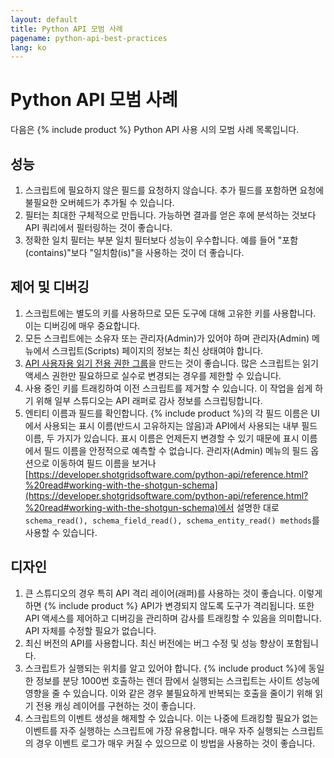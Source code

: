 ```yaml
---
layout: default
title: Python API 모범 사례
pagename: python-api-best-practices
lang: ko
---
```


# Python API 모범 사례


다음은 {% include product %} Python API 사용 시의 모범 사례 목록입니다.

## 성능

1. 스크립트에 필요하지 않은 필드를 요청하지 않습니다. 추가 필드를 포함하면 요청에 불필요한 오버헤드가 추가될 수 있습니다.
2. 필터는 최대한 구체적으로 만듭니다. 가능하면 결과를 얻은 후에 분석하는 것보다 API 쿼리에서 필터링하는 것이 좋습니다.
3. 정확한 일치 필터는 부분 일치 필터보다 성능이 우수합니다. 예를 들어 "포함(contains)"보다 "일치함(is)"을 사용하는 것이 더 좋습니다.

## 제어 및 디버깅

1. 스크립트에는 별도의 키를 사용하므로 모든 도구에 대해 고유한 키를 사용합니다. 이는 디버깅에 매우 중요합니다.
2. 모든 스크립트에는 소유자 또는 관리자(Admin)가 있어야 하며 관리자(Admin) 메뉴에서 스크립트(Scripts) 페이지의 정보는 최신 상태여야 합니다.
3. [API 사용자용 읽기 전용 권한 그룹](https://developer.shotgridsoftware.com/ko/bbae2ca7/)을 만드는 것이 좋습니다. 많은 스크립트는 읽기 액세스 권한만 필요하므로 실수로 변경되는 경우를 제한할 수 있습니다.
4. 사용 중인 키를 트래킹하여 이전 스크립트를 제거할 수 있습니다. 이 작업을 쉽게 하기 위해 일부 스튜디오는 API 래퍼로 감사 정보를 스크립팅합니다.
5. 엔티티 이름과 필드를 확인합니다. {% include product %}의 각 필드 이름은 UI에서 사용되는 표시 이름(반드시 고유하지는 않음)과 API에서 사용되는 내부 필드 이름, 두 가지가 있습니다. 표시 이름은 언제든지 변경할 수 있기 때문에 표시 이름에서 필드 이름을 안정적으로 예측할 수 없습니다. 관리자(Admin) 메뉴의 필드 옵션으로 이동하여 필드 이름을 보거나 [https://developer.shotgridsoftware.com/python-api/reference.html?%20read#working-with-the-shotgun-schema](https://developer.shotgridsoftware.com/python-api/reference.html?%20read#working-with-the-shotgun-schema)에서 설명한 대로 `schema_read(), schema_field_read(), schema_entity_read() methods`를 사용할 수 있습니다.

## 디자인

1. 큰 스튜디오의 경우 특히 API 격리 레이어(래퍼)를 사용하는 것이 좋습니다. 이렇게 하면 {% include product %} API가 변경되지 않도록 도구가 격리됩니다. 또한 API 액세스를 제어하고 디버깅을 관리하며 감사를 트래킹할 수 있음을 의미합니다. API 자체를 수정할 필요가 없습니다.
2. 최신 버전의 API를 사용합니다. 최신 버전에는 버그 수정 및 성능 향상이 포함됩니다.
3. 스크립트가 실행되는 위치를 알고 있어야 합니다. {% include product %}에 동일한 정보를 분당 1000번 호출하는 렌더 팜에서 실행되는 스크립트는 사이트 성능에 영향을 줄 수 있습니다. 이와 같은 경우 불필요하게 반복되는 호출을 줄이기 위해 읽기 전용 캐싱 레이어를 구현하는 것이 좋습니다.
4. 스크립트의 이벤트 생성을 해제할 수 있습니다. 이는 나중에 트래킹할 필요가 없는 이벤트를 자주 실행하는 스크립트에 가장 유용합니다. 매우 자주 실행되는 스크립트의 경우 이벤트 로그가 매우 커질 수 있으므로 이 방법을 사용하는 것이 좋습니다.